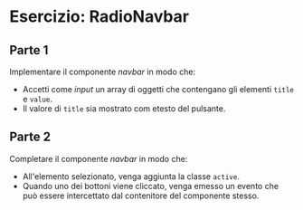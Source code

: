 # Esercizio: RadioNavbar

## Parte 1

Implementare il componente _navbar_  in modo che:

- Accetti come _input_ un array di oggetti che contengano gli elementi `title` e `value`.
- Il valore di `title` sia mostrato com etesto del pulsante.

## Parte 2

Completare il componente _navbar_  in modo che:

- All'elemento selezionato, venga aggiunta la classe `active`.
- Quando uno dei bottoni viene cliccato, venga emesso un evento che può essere intercettato dal contenitore del componente stesso.
